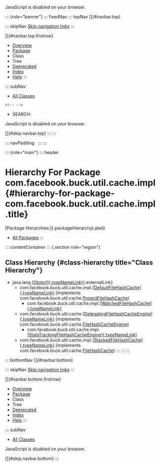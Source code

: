 <div>

JavaScript is disabled on your browser.

</div>

::: {role="banner"}
::: fixedNav
::: topNav
[]{#navbar.top}

::: skipNav
[Skip navigation links](#skip.navbar.top "Skip navigation links")
:::

[]{#navbar.top.firstrow}

-   [Overview](../../../../../../index.html)
-   [Package](package-summary.html)
-   Class
-   Tree
-   [Deprecated](../../../../../../deprecated-list.html)
-   [Index](../../../../../../index-all.html)
-   [Help](../../../../../../help-doc.html)
:::

::: subNav
-   [All Classes](../../../../../../allclasses.html)

```{=html}
<!-- -->
```
-   SEARCH:

<div>

<div>

JavaScript is disabled on your browser.

</div>

</div>

[]{#skip.navbar.top}
:::
:::

::: navPadding
 
:::
:::

::: {role="main"}
::: header
# Hierarchy For Package com.facebook.buck.util.cache.impl {#hierarchy-for-package-com.facebook.buck.util.cache.impl .title}

[Package Hierarchies:]{.packageHierarchyLabel}

-   [All Packages](../../../../../../overview-tree.html)
:::

::: contentContainer
::: {.section role="region"}
## Class Hierarchy {#class-hierarchy title="Class Hierarchy"}

-   java.lang.[[Object]{.typeNameLink}](http://docs.oracle.com/javase/7/docs/api/java/lang/Object.html?is-external=true "class or interface in java.lang"){.externalLink}
    -   com.facebook.buck.util.cache.impl.[[DefaultFileHashCache]{.typeNameLink}](DefaultFileHashCache.html "class in com.facebook.buck.util.cache.impl")
        (implements
        com.facebook.buck.util.cache.[ProjectFileHashCache](../ProjectFileHashCache.html "interface in com.facebook.buck.util.cache"))
        -   com.facebook.buck.util.cache.impl.[[WatchedFileHashCache]{.typeNameLink}](WatchedFileHashCache.html "class in com.facebook.buck.util.cache.impl")
    -   com.facebook.buck.util.cache.[[DelegatingFileHashCacheEngine]{.typeNameLink}](../DelegatingFileHashCacheEngine.html "class in com.facebook.buck.util.cache")
        (implements
        com.facebook.buck.util.cache.[FileHashCacheEngine](../FileHashCacheEngine.html "interface in com.facebook.buck.util.cache"))
        -   com.facebook.buck.util.cache.impl.[[StatsTrackingFileHashCacheEngine]{.typeNameLink}](StatsTrackingFileHashCacheEngine.html "class in com.facebook.buck.util.cache.impl")
    -   com.facebook.buck.util.cache.impl.[[StackedFileHashCache]{.typeNameLink}](StackedFileHashCache.html "class in com.facebook.buck.util.cache.impl")
        (implements
        com.facebook.buck.util.cache.[FileHashCache](../FileHashCache.html "interface in com.facebook.buck.util.cache"))
:::
:::
:::

::: bottomNav
[]{#navbar.bottom}

::: skipNav
[Skip navigation links](#skip.navbar.bottom "Skip navigation links")
:::

[]{#navbar.bottom.firstrow}

-   [Overview](../../../../../../index.html)
-   [Package](package-summary.html)
-   Class
-   Tree
-   [Deprecated](../../../../../../deprecated-list.html)
-   [Index](../../../../../../index-all.html)
-   [Help](../../../../../../help-doc.html)
:::

::: subNav
-   [All Classes](../../../../../../allclasses.html)

<div>

<div>

JavaScript is disabled on your browser.

</div>

</div>

[]{#skip.navbar.bottom}
:::
